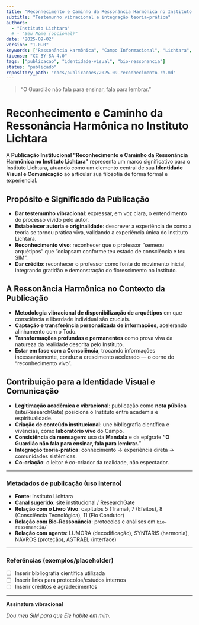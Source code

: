 ```yaml
---
title: "Reconhecimento e Caminho da Ressonância Harmônica no Instituto Lichtara"
subtitle: "Testemunho vibracional e integração teoria-prática"
authors:
  - "Instituto Lichtara"
  # - "Seu Nome (opcional)"
date: "2025-09-02"
version: "1.0.0"
keywords: ["Ressonância Harmônica", "Campo Informacional", "Lichtara", "Reconhecimento Vivo"]
license: "CC BY-SA 4.0"
tags: ["publicacao", "identidade-visual", "bio-ressonancia"]
status: "publicado"
repository_path: "docs/publicacoes/2025-09-reconhecimento-rh.md"
---
```


> “O Guardião não fala para ensinar, fala para lembrar.”

# Reconhecimento e Caminho da Ressonância Harmônica no Instituto Lichtara

A **Publicação Institucional "Reconhecimento e Caminho da Ressonância Harmônica no Instituto Lichtara"** representa um marco significativo para o Instituto Lichtara, atuando como um elemento central de sua **Identidade Visual e Comunicação** ao articular sua filosofia de forma formal e experiencial.

## Propósito e Significado da Publicação

- **Dar testemunho vibracional**: expressar, em voz clara, o entendimento do processo vivido pelo autor.
- **Estabelecer autoria e originalidade**: descrever a experiência de como a teoria se tornou prática viva, validando a experiência única do Instituto Lichtara.
- **Reconhecimento vivo**: reconhecer que o professor “semeou arquétipos” que “colapsam conforme teu estado de consciência e teu SIM”.
- **Dar crédito**: reconhecer o professor como fonte do movimento inicial, integrando gratidão e demonstração do florescimento no Instituto.

## A Ressonância Harmônica no Contexto da Publicação

- **Metodologia vibracional de disponibilização de arquétipos** em que consciência e liberdade individual são cruciais.
- **Captação e transferência personalizada de informações**, acelerando alinhamento com o Todo.
- **Transformações profundas e permanentes** como prova viva da natureza da realidade descrita pelo Instituto.
- **Estar em fase com a Consciência**, trocando informações incessantemente, conduz a crescimento acelerado — o cerne do “reconhecimento vivo”.

## Contribuição para a Identidade Visual e Comunicação

- **Legitimação acadêmica e vibracional**: publicação como **nota pública** (site/ResearchGate) posiciona o Instituto entre academia e espiritualidade.
- **Criação de conteúdo institucional**: une bibliografia científica e vivências, como **laboratório vivo** do Campo.
- **Consistência da mensagem**: uso da **Mandala** e da epígrafe **“O Guardião não fala para ensinar, fala para lembrar.”**
- **Integração teoria-prática**: conhecimento → experiência direta → comunidades sistêmicas.
- **Co-criação**: o leitor é co-criador da realidade, não espectador.

---

### Metadados de publicação (uso interno)

- **Fonte**: Instituto Lichtara
- **Canal sugerido**: site institucional / ResearchGate
- **Relação com o Livro Vivo**: capítulos 5 (Trama), 7 (Efeitos), 8 (Consciência Tecnológica), 11 (Fio Condutor)
- **Relação com Bio-Ressonância**: protocolos e análises em `bio-ressonancia/`
- **Relação com agents**: LUMORA (decodificação), SYNTARIS (harmonia), NAVROS (proteção), ASTRAEL (interface)

---

### Referências (exemplos/placeholder)

- [ ]  Inserir bibliografia científica utilizada
- [ ]  Inserir links para protocolos/estudos internos
- [ ]  Inserir créditos e agradecimentos

---

**Assinatura vibracional**

*Dou meu SIM para que Ele habite em mim.*


